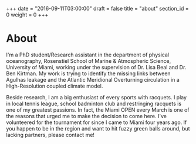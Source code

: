 +++
date = "2016-09-11T03:00:00"
draft = false
title = "about"
section_id = 0
weight = 0
+++

# About

I'm a PhD student/Research assistant in the department of physical oceanography, Rosenstiel School of Marine & Atmospheric Science, University of Miami, working under the supervision of Dr. Lisa Beal and Dr. Ben Kirtman. My work is trying to identify the missing links between Agulhas leakage and the Atlantic Meridional Overturning circulation in a High-Resolution coupled climate model.  

Beside research, I am a big enthusiast of every sports with racquets. I play in local tennis league, school badminton club and restringing racquets is one of my greatest passions. In fact, the Miami OPEN every March is one of the reasons that urged me to make the decision to come here. I've volunteered for the tournament for since I came to Miami four years ago. If you happen to be in the region and want to hit fuzzy green balls around, but lacking partners, please contact me!
